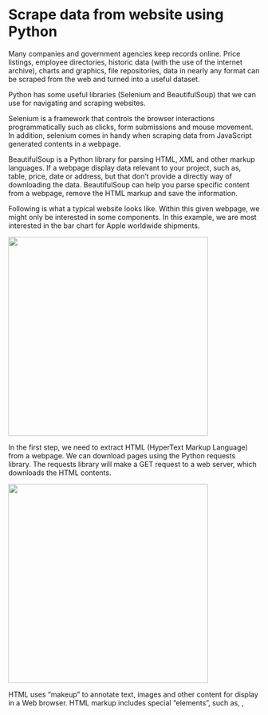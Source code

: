 # Scrape data from website using Python

<p>Many companies and government agencies keep records online.  Price listings, employee directories, historic data (with the use of the internet archive), charts and graphics, file repositories, data in nearly any format can be scraped from the web and turned into a useful dataset.</p>
<p>Python has some useful libraries (Selenium and BeautifulSoup) that we can use for navigating and scraping websites.</p>
<p>Selenium is a framework that controls the browser interactions programmatically such as clicks, form submissions and mouse movement. In addition, selenium comes in handy when scraping data from JavaScript generated contents in a webpage. </p>
<p>BeautifulSoup is a Python library for parsing HTML, XML and other markup languages. If a webpage display data relevant to your project, such as, table, price, date or address, but that don’t provide a directly way of downloading the data. BeautifulSoup can help you parse specific content from a webpage, remove the HTML markup and save the information.</p>
<p>Following is what a typical website looks like. Within this given webpage, we might only be interested in some components. In this example, we are most interested in the bar chart for Apple worldwide shipments.</p>

<img src="https://github.com/aaronzhuclover/master/blob/master/Scrape data from website (Python)/images/image1.PNG" height="400"/>

<p>In the first step, we need to extract HTML (HyperText Markup Language) from a webpage. We can download pages using the Python requests library. The requests library will make a GET request to a web server, which downloads the HTML contents. </p>

<img src="https://github.com/aaronzhuclover/master/blob/master/Scrape data from website (Python)/images/image2.PNG" height="400"/>

<p>HTML uses “makeup” to annotate text, images and other content for display in a Web browser. HTML markup includes special “elements”, such as, <head>, <title>, <div>, <tr>, <td> and many others. Following is a snippet of HTML script for bar chart. In the following example, it includes both data (quarter and iPhone shipments) and HTML markup elements (<tr>, <td>), which we can consider them as row and column in a structured data.</p>

<img src="https://github.com/aaronzhuclover/master/blob/master/Scrape data from website (Python)/images/image3.PNG" height="400"/>

<p>In the next step, we can use BeautifulSoup functions, such as, “find” and “findAll” to parse and clean the relevant content in the HTML by specifying the attribute of these contents. In this example, our data is included within <tboday> and has attribute of “role” equal to “alert”.</p>
<p>Another Python library, Pandas can also come in handy for data manipulation and creating a analysis-ready structure data.</p>

<img src="https://github.com/aaronzhuclover/master/blob/master/Scrape data from website (Python)/images/image4.PNG" height="400"/>

<p>With the power of Python libraries (Selenium and BeautifulSoup), we can also scrape historal product prices listed on Amazon from keepa.com and scrape all the coffee products sold by Target.</p>

<img src="https://github.com/aaronzhuclover/master/blob/master/Scrape data from website (Python)/images/image5.PNG" height="400"/>
<img src="https://github.com/aaronzhuclover/master/blob/master/Scrape data from website (Python)/images/image6.PNG" height="400"/>











